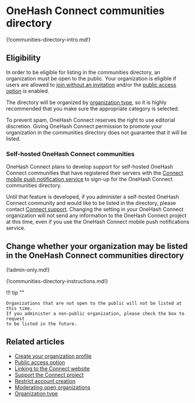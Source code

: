 # OneHash Connect communities directory

{!communities-directory-intro.md!}

## Eligibility

In order to be eligible for listing in the communities directory, an
organization must be open to the public. Your organization is eligible
if users are allowed to [join without an invitation][join-without-invite]
and/or the [public access option](/help/public-access-option) is enabled.

The directory will be organized by [organization type](/help/organization-type),
so it is highly recommended that you make sure the appropriate category
is selected.

To prevent spam, OneHash Connect reserves the right to use editorial discretion.
Giving OneHash Connect permission to promote your organization in the communities
directory does not guarantee that it will be listed.

### Self-hosted OneHash Connect communities

OneHash Connect plans to develop support for self-hosted OneHash Connect communities that
have registered their servers with the [Connect mobile push
notification service][push-notifications] to sign-up for the OneHash Connect
communities directory.

Until that feature is developed, if you administer a self-hosted OneHash Connect
community and would like to be listed in the directory, please contact
[Connect support](mailto:support@oneash.ai). Changing the setting in your
OneHash Connect organization will not send any information to the OneHash Connect project
at this time, even if you use the OneHash Connect mobile push notifications
service.

[join-without-invite]: /help/restrict-account-creation#set-whether-invitations-are-required-to-join
[communities-directory-permission]: /help/communities-directory#give-permission-to-be-in-the-zulip-communities-directory
[push-notifications]: https://zulip.readthedocs.io/en/stable/production/mobile-push-notifications.html

## Change whether your organization may be listed in the OneHash Connect communities directory

{!admin-only.md!}

{!communities-directory-instructions.md!}

!!! tip ""

    Organizations that are not open to the public will not be listed at this time.
    If you administer a non-public organization, please check the box to request
    to be listed in the future.

## Related articles

* [Create your organization profile](/help/create-your-organization-profile)
* [Public access option](/help/public-access-option)
* [Linking to the Connect website](/help/linking-to-connect-website)
* [Support the Connect project](/help/support-connect-project)
* [Restrict account creation](/help/restrict-account-creation)
* [Moderating open organizations](/help/moderating-open-organizations)
* [Organization type](/help/organization-type)

